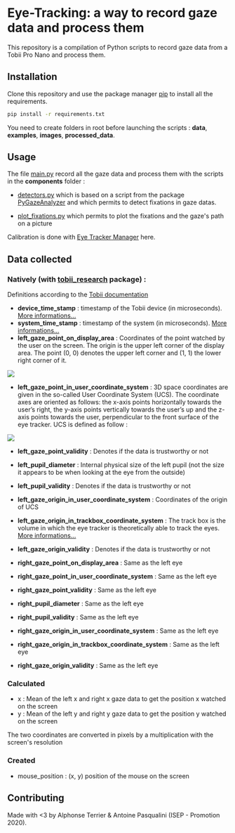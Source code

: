 # Eye-Tracking: a way to record gaze data and process them

This repository is a compilation of Python scripts to record gaze data from a Tobii Pro Nano and process them.

## Installation

Clone this repository and use the package manager [pip](https://pip.pypa.io/en/stable/) to install all the requirements.

```bash
pip install -r requirements.txt
```

You need to create folders in root before launching the scripts :  __data__, __examples__, __images__, __processed_data__.

## Usage

The file [main.py](main.py) record all the gaze data and process them with the scripts in the __components__ folder :

* [detectors.py](components/detectors.py) which is based on a script from the package [PyGazeAnalyzer](https://github.com/esdalmaijer/PyGazeAnalyser/tree/master/pygazeanalyser) and which permits to detect fixations in gaze datas.

* [plot_fixations.py](components/plot_fixations.py) which permits to plot the fixations and the gaze's path on a picture

Calibration is done with [Eye Tracker Manager](https://www.tobiipro.com/fr/formation-assistance/telechargements/) here.
## Data collected 

### Natively (with [tobii_research](https://pypi.org/project/tobii-research/) package) :

Definitions according to the [Tobii documentation](http://developer.tobiipro.com/commonconcepts.html)

* __device_time_stamp__ : timestamp of the Tobii device (in microseconds). [More informations...](http://developer.tobiipro.com/commonconcepts/timestamp-and-timing.html)
* __system_time_stamp__ : timestamp of the system (in microseconds). [More informations...](http://developer.tobiipro.com/commonconcepts/timestamp-and-timing.html)
* __left_gaze_point_on_display_area__ :  Coordinates of the point watched by the user on the screen. The origin is the upper left corner of the display area. The point (0, 0) denotes the upper left corner and (1, 1) the lower right corner of it. 

![](http://developer.tobiipro.com/images/sdk-images/ADCS.png)

* __left_gaze_point_in_user_coordinate_system__ : 3D space coordinates are given in the so-called User Coordinate System (UCS). The coordinate axes are oriented as follows: the x-axis points horizontally towards the user’s right, the y-axis points vertically towards the user’s up and the z-axis points towards the user, perpendicular to the front surface of the eye tracker. UCS is defined as follow :

![](http://developer.tobiipro.com/images/sdk-images/UCS.png)
* __left_gaze_point_validity__ : Denotes if the data is trustworthy or not
* __left_pupil_diameter__ : Internal physical size of the left pupil (not the size it appears to be when looking at the eye from the outside)
* __left_pupil_validity__ : Denotes if the data is trustworthy or not
* __left_gaze_origin_in_user_coordinate_system__ : Coordinates of the origin of UCS
* __left_gaze_origin_in_trackbox_coordinate_system__ : The track box is the volume in which the eye tracker is theoretically able to track the eyes. [More informations...](http://developer.tobiipro.com/commonconcepts/coordinatesystems.html)
* __left_gaze_origin_validity__ : Denotes if the data is trustworthy or not

* __right_gaze_point_on_display_area__ : Same as the left eye
* __right_gaze_point_in_user_coordinate_system__ : Same as the left eye
* __right_gaze_point_validity__ : Same as the left eye
* __right_pupil_diameter__ : Same as the left eye
* __right_pupil_validity__ : Same as the left eye
* __right_gaze_origin_in_user_coordinate_system__ : Same as the left eye
* __right_gaze_origin_in_trackbox_coordinate_system__ : Same as the left eye
* __right_gaze_origin_validity__ : Same as the left eye


### Calculated
* x : Mean of the left x and right x gaze data to get the position x watched on the screen
* y : Mean of the left y and right y gaze data to get the position y watched on the screen

The two coordinates are converted in pixels by a multiplication with the screen's resolution
### Created
* mouse_position : (x, y) position of the mouse on the screen



## Contributing
Made with <3 by Alphonse Terrier & Antoine Pasqualini (ISEP - Promotion 2020).

